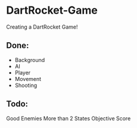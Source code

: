 DartRocket-Game
===============

Creating a DartRocket Game!

Done:
-----
+ Background
+ AI
+ Player
+ Movement
+ Shooting

Todo:
-----
Good Enemies
More than 2 States
Objective
Score
